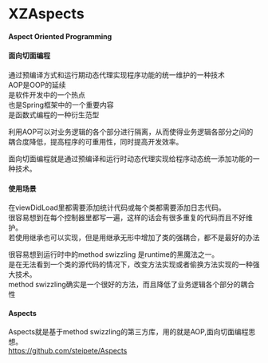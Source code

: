 # XZAspects
#### Aspect Oriented Programming
#### 面向切面编程
通过预编译方式和运行期动态代理实现程序功能的统一维护的一种技术  
AOP是OOP的延续  
是软件开发中的一个热点  
也是Spring框架中的一个重要内容  
是函数式编程的一种衍生范型  

利用AOP可以对业务逻辑的各个部分进行隔离，从而使得业务逻辑各部分之间的耦合度降低，提高程序的可重用性，同时提高开发效率。  

面向切面编程就是通过预编译和运行时动态代理实现给程序动态统一添加功能的一种技术。  

#### 使用场景
在viewDidLoad里都需要添加统计代码或每个类都需要添加日志代码。  
很容易想到在每个控制器里都写一遍，这样的话会有很多重复的代码而且不好维护。  
若使用继承也可以实现，但是用继承无形中增加了类的强耦合，都不是最好的办法  

很容易想到运行时中的method swizzling   是runtime的黑魔法之一。  
是在无法看到一个类的源代码的情况下，改变方法实现或者偷换方法实现的一种强大技术。  
method swizzling确实是一个很好的方法，而且降低了业务逻辑各个部分的耦合性  

#### Aspects
Aspects就是基于method swizzling的第三方库，用的就是AOP,面向切面编程思想。  
https://github.com/steipete/Aspects  
